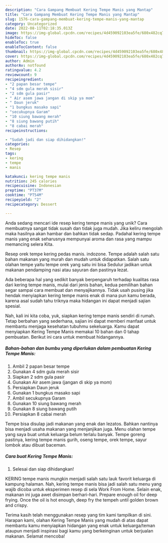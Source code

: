```yaml
---
description: "Cara Gampang Membuat Kering Tempe Manis yang Mantap"
title: "Cara Gampang Membuat Kering Tempe Manis yang Mantap"
slug: 1576-cara-gampang-membuat-kering-tempe-manis-yang-mantap
category: Uncategorized
date: 2022-08-11T02:18:35.013Z
image: https://img-global.cpcdn.com/recipes/4d459092103ea5fe/680x482cq70/kering-tempe-manis-foto-resep-utama.jpg
hideToc: false
enableToc: true
enableTocContent: false
thumbnail: https://img-global.cpcdn.com/recipes/4d459092103ea5fe/680x482cq70/kering-tempe-manis-foto-resep-utama.jpg
cover: https://img-global.cpcdn.com/recipes/4d459092103ea5fe/680x482cq70/kering-tempe-manis-foto-resep-utama.jpg
author: Admin
authorAv: notfound
ratingvalue: 4.2
reviewcount: 9
recipeingredient:
- "2 papan besar tempe"
- "4 sdm gula merah sisir"
- "2 sdm gula pasir"
- " Air asem jawa jangan di skip ya mom"
- " Daun jeruk"
- "1 bungkus masako sapi"
- "secukupnya Garam"
- "10 siung bawang merah"
- "8 siung bawang putih"
- "8 cabai merah"
recipeinstructions:

- "Sudah jadi dan siap dihidangkan!"
categories:
- Resep
tags:
- kering
- tempe
- manis

katakunci: kering tempe manis 
nutrition: 245 calories
recipecuisine: Indonesian
preptime: "PT37M"
cooktime: "PT54M"
recipeyield: "2"
recipecategory: Dessert

---
```





Anda sedang mencari ide resep kering tempe manis yang unik? Cara membuatnya sangat tidak susah dan tidak juga mudah. Jika keliru mengolah maka hasilnya akan hambar dan bahkan tidak sedap. Padahal kering tempe manis yang enak seharusnya mempunyai aroma dan rasa yang mampu memancing selera Kita.





Resep orek tempe kering pedas manis. indozone. Tempe adalah salah satu bahan makanan yang murah dan mudah untuk didapatkan. Salah satu olahan tempe yaitu tempe orek yang satu ini bisa Sedulur jadikan untuk makanan pendamping nasi atau sayuran dan pastinya lezat.

Ada beberapa hal yang sedikit banyak berpengaruh terhadap kualitas rasa dari kering tempe manis, mulai dari jenis bahan, kedua pemilihan bahan segar sampai cara membuat dan menyajikannya. Tidak usah pusing jika hendak menyiapkan kering tempe manis enak di mana pun kamu berada, karena asal sudah tahu triknya maka hidangan ini dapat menjadi sajian spesial.






Nah, kali ini kita coba, yuk, siapkan kering tempe manis sendiri di rumah. Tetap berbahan yang sederhana, sajian ini dapat memberi manfaat untuk membantu menjaga kesehatan tubuhmu sekeluarga. Kamu dapat menyiapkan Kering Tempe Manis memakai 10 bahan dan 0 tahap pembuatan. Berikut ini cara untuk membuat hidangannya.

<!--inarticleads1-->

##### Bahan-bahan dan bumbu yang diperlukan dalam pembuatan Kering Tempe Manis:

1. Ambil 2 papan besar tempe
1. Gunakan 4 sdm gula merah sisir
1. Siapkan 2 sdm gula pasir
1. Gunakan  Air asem jawa (jangan di skip ya mom)
1. Persiapkan  Daun jeruk
1. Gunakan 1 bungkus masako sapi
1. Ambil secukupnya Garam
1. Gunakan 10 siung bawang merah
1. Gunakan 8 siung bawang putih
1. Persiapkan 8 cabai merah


Tempe bisa disulap jadi makanan yang enak dan lezatos. Bahkan nantinya bisa menjadi usaha makanan yang menjanjikan juga. Menu olahan tempe yang saya buat untuk keluarga belum terlalu banyak. Tempe goreng pastinya, kering tempe manis gurih, oseng tempe, orek tempe, sayur lombok atau dibuat baceman. 

<!--inarticleads2-->

##### Cara buat Kering Tempe Manis:


1. Selesai dan siap dihidangkan!

KERING tempe manis mungkin menjadi salah satu lauk favorit keluarga di kampung halaman. Nah, kering tempe manis bisa jadi salah satu menu yang wajib dicoba untuk eksperimen resep di sela Work From Home. Selain enak, makanan ini juga awet disimpan berhari-hari. Prepare enough oil for deep frying. Once the oil is hot enough, deep fry the tempeh until golden brown and crispy. 

Terima kasih telah menggunakan resep yang tim kami tampilkan di sini. Harapan kami, olahan Kering Tempe Manis yang mudah di atas dapat membantu kamu menyiapkan hidangan yang enak untuk keluarga/teman ataupun menjadi inspirasi bagi kamu yang berkeinginan untuk berjualan makanan. Selamat mencoba!
